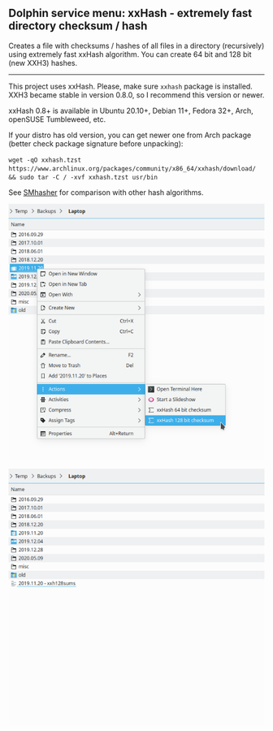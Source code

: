 ## Dolphin service menu: xxHash - extremely fast directory checksum / hash

Creates a file with checksums / hashes of all files in a directory (recursively) using extremely fast xxHash algorithm. You can create 64 bit and 128 bit (new XXH3) hashes.

---

This project uses xxHash. Please, make sure `xxhash` package is installed. XXH3 became stable in version 0.8.0, so I recommend this version or newer.

xxHash 0.8+ is available in Ubuntu 20.10+, Debian 11+, Fedora 32+, Arch, openSUSE Tumbleweed, etc.

If your distro has old version, you can get newer one from Arch package (better check package signature before unpacking):

`wget -qO xxhash.tzst https://www.archlinux.org/packages/community/x86_64/xxhash/download/ && sudo tar -C / -xvf xxhash.tzst usr/bin`

See [SMhasher](https://rurban.github.io/smhasher) for comparison with other hash algorithms.

![Screenshot](screenshot.png)

![Screenshot](screenshot-2.png)
